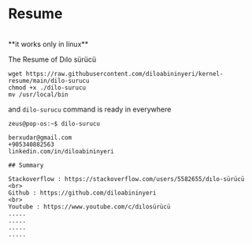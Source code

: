 # Resume
<br>
**it works only in linux** 

<br>

The Resume of Dılo sürücü


```console
wget https://raw.githubusercontent.com/diloabininyeri/kernel-resume/main/dilo-surucu
chmod +x ./dilo-surucu
mv /usr/local/bin

```
and ```dilo-surucu``` command is ready in everywhere


```console
zeus@pop-os:~$ dilo-surucu

berxudar@gmail.com 
+905340882563
linkedin.com/in/diloabininyeri

## Summary

Stackoverflow : https://stackoverflow.com/users/5582655/dılo-sürücü
<br>
Github : https://github.com/diloabininyeri
<br>
Youtube : https://www.youtube.com/c/dılosürücü
.....
.....
.....
.....


```
